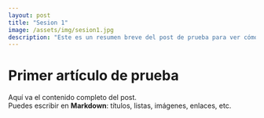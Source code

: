 ```yaml
---
layout: post
title: "Sesion 1"
image: /assets/img/sesion1.jpg
description: "Este es un resumen breve del post de prueba para ver cómo se muestra en Recent Articles."
---
```


<style>
  .site-footer { display: none !important; } 
  .page-content { padding: 0; }

  .home-title { margin: 0 0 1.8rem; }
</style>

# Primer artículo de prueba

Aquí va el contenido completo del post.  
Puedes escribir en **Markdown**: títulos, listas, imágenes, enlaces, etc.
